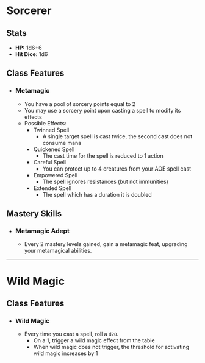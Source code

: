 # Sorcerer
## Stats
- **HP:** 1d6+6
- **Hit Dice:** 1d6
## Class Features
- ### Metamagic
	- You have a pool of sorcery points equal to 2
	- You may use a sorcery point upon casting a spell to modify its effects
	- Possible Effects:
		- Twinned Spell
			- A single target spell is cast twice, the second cast does not consume mana
		- Quickened Spell
			- The cast time for the spell is reduced to 1 action
		- Careful Spell
			- You can protect up to 4 creatures from your AOE spell cast
		- Empowered Spell
			- The spell ignores resistances (but not immunities)
		- Extended Spell
			- The spell which has a duration it is doubled
## Mastery Skills
- ### Metamagic Adept
	- Every 2 mastery levels gained, gain a metamagic feat, upgrading your metamagical abilities.

<hr>

# Wild Magic
## Class Features
- ### Wild Magic
	- Every time you cast a spell, roll a `d20`. 
		- On a 1, trigger a wild magic effect from the table
		- When wild magic does not trigger, the threshold for activating wild magic increases by 1
